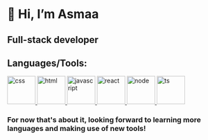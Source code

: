 # **👋 Hi, I’m Asmaa**
## Full-stack developer 

## Languages/Tools:
  <p>
      <a href="https://developer.mozilla.org/es/docs/Web/CSS" target="_blank">
        <img src="css.png" alt="css" width="65" height="65"/> 
        <a href="https://developer.mozilla.org/es/docs/Web/HTML" target="_blank">
            <img src="html.png" alt="html" width="65" height="65"/>
            <a href="https://developer.mozilla.org/es/docs/Web/JavaScript" target="_blank">
                <img src="js.png" alt="javascript" width="65" height="65"/>
                <a href="https://es.react.dev/" target="_blank">
                    <img src="react.jpg" alt="react" width="65" height="65"/>
                    <a href="https://nodejs.org/en/learn/getting-started/introduction-to-nodejs" target="_blank">
                        <img src="nodejs.png" alt="node" width="65" height="65"/>
                        <a href="https://www.typescriptlang.org/" target="_blank">
                            <img src="ts.png" alt="ts" width="65" height="65"/>
                        </a>
    </p>


   ### For now that's about it, looking forward to learning more languages and making use of new tools!





<!---
asmaa-develcode/asmaa-develcode is a ✨ special ✨ repository because its `README.md` (this file) appears on your GitHub profile.
You can click the Preview link to take a look at your changes.
--->
